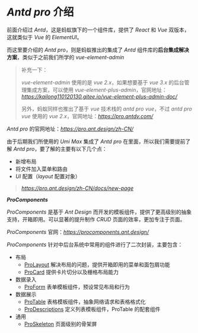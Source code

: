# *Antd pro* 介绍

前面介绍过 *Antd*，这是蚂蚁旗下的一个组件库，提供了 *React* 和 *Vue* 双版本，这就类似于 *Vue* 的 *ElementUI*。

而这里要介绍的 *Antd pro*，则是蚂蚁推出的集成了 *Antd* 组件库的**后台集成解决方案**，类似于之前我们所学的 *vue-element-admin*

>补充一下：
>
>*vue-element-admin* 使用的是 *vue 2.x*，如果想要基于 *vue 3.x* 的后台管理集成方案，可以使用 *vue-element-plus-admin*，官网地址：*https://kailong110120130.gitee.io/vue-element-plus-admin-doc/*
>
>另外，蚂蚁同样也推出了基于 *vue* 技术栈的 *antd pro vue*，不过 *antd pro vue* 使用的 *vue 2.x*，官网地址：*https://pro.antdv.com/* 



*Antd pro* 的官网地址：*https://pro.ant.design/zh-CN/*

由于后期我们所使用的 *Umi Max* 集成了 *Antd pro* 在里面，所以我们需要提前了解 *Antd pro*，要了解的主要有以下几个点：

- 新增布局
- 将文件加入菜单和路由
- *UI* 配置（*layout* 配置对象）

>*https://pro.ant.design/zh-CN/docs/new-page*



***ProComponents***

*ProComponents* 是基于 *Ant Design* 而开发的模板组件，提供了更高级别的抽象支持，开箱即用。可以显著的提升制作 *CRUD* 页面的效率，更加专注于页面。

*ProComponents* 官网：*https://procomponents.ant.design/*

*ProComponents* 针对中后台系统中常用的组件进行了二次封装，主要包含：

- 布局
  - [ProLayout](https://procomponents.ant.design/components/layout) 解决布局的问题，提供开箱即用的菜单和面包屑功能
  - [ProCard](https://procomponents.ant.design/components/card) 提供卡片切分以及栅格布局能力
- 数据录入
  - [ProForm](https://procomponents.ant.design/components/form) 表单模板组件，预设常见布局和行为
- 数据展示
  - [ProTable](https://procomponents.ant.design/components/table) 表格模板组件，抽象网络请求和表格格式化
  - [ProDescriptions](https://procomponents.ant.design/components/descriptions) 定义列表模板组件，ProTable 的配套组件
- 通用
  - [ProSkeleton](https://procomponents.ant.design/components/skeleton) 页面级别的骨架屏




